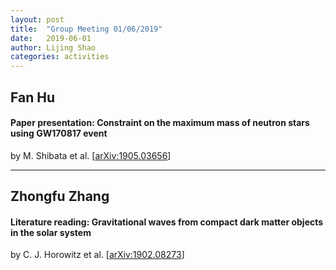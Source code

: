 ```yaml
---
layout: post
title:  "Group Meeting 01/06/2019"
date:   2019-06-01
author: Lijing Shao
categories: activities
---
```




## Fan Hu

#### Paper presentation: Constraint on the maximum mass of neutron stars using GW170817 event

by M. Shibata et al. [[arXiv:1905.03656](https://arxiv.org/abs/1905.03656)]

---

## Zhongfu Zhang

#### Literature reading: Gravitational waves from compact dark matter objects in the solar system

by C. J. Horowitz et al. [[arXiv:1902.08273](https://arxiv.org/abs/1902.08273)]



